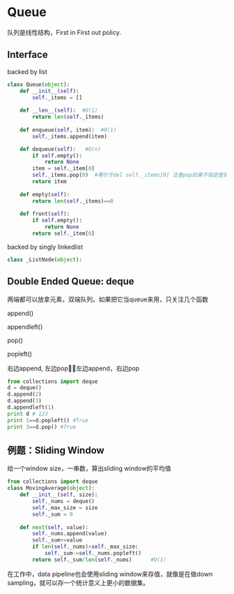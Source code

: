 # Queue

队列是线性结构，First in First out policy. 

## Interface

backed by list

```python
class Queue(object):
    def __init__(self):
        self._items = []
        
    def __len__(self):  #O(1)
        return len(self._items)
        
    def enqueue(self, item):  #O(1)
        self._items.append(item)

    def dequeue(self):   #O(n)
        if self.empty():
            return None
        item = self._item[0] 
        self._items.pop(0)  #等价于del self._items[0] 注意pop如果不指定是弹出最后一个
        return item
        
    def empty(self):
        return len(self._items)==0
        
    def front(self):
        if self.empty():
            return None
        return self._item[0]    
```

backed by singly linkedlist

```python
class _ListNode(object):

```

 

## Double Ended Queue: deque

两端都可以放拿元素，双端队列。如果把它当queue来用，只关注几个函数

append\(\)

appendleft\(\)

pop\(\)

popleft\(\)

右边append, 左边pop；左边append，右边pop

```python
from collections import deque
d = deque()
d.append(2)
d.append(3)
d.appendleft(1)
print d # 123
print 1==d.popleft() #True
print 3==d.pop() #True
```

## 例题：Sliding Window

给一个window size，一串数，算出sliding window的平均值

```python
from collections import deque
class MovingAverage(object):
    def __init__(self, size):
        self._nums = deque()
        self._max_size = size
        self._sum = 0
        
    def next(self, value):
        self._nums.append(value)
        self._sum+=value
        if len(self._nums)>self._max_size:
            self._sum-=self._nums.popleft()
        return self._sum/len(self._nums)      #O(1)
```

在工作中，data pipeline也会使用sliding window来存值，就像是在做down sampling，就可以存一个统计意义上更小的数据集。

